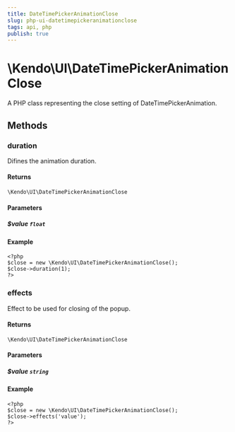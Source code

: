 ```yaml
---
title: DateTimePickerAnimationClose
slug: php-ui-datetimepickeranimationclose
tags: api, php
publish: true
---
```


# \Kendo\UI\DateTimePickerAnimationClose

A PHP class representing the close setting of DateTimePickerAnimation.


## Methods

### duration
Difines the animation duration.

#### Returns
`\Kendo\UI\DateTimePickerAnimationClose`

#### Parameters

##### $value `float`



#### Example 
    <?php
    $close = new \Kendo\UI\DateTimePickerAnimationClose();
    $close->duration(1);
    ?>

### effects
Effect to be used for closing of the popup.

#### Returns
`\Kendo\UI\DateTimePickerAnimationClose`

#### Parameters

##### $value `string`



#### Example 
    <?php
    $close = new \Kendo\UI\DateTimePickerAnimationClose();
    $close->effects('value');
    ?>


